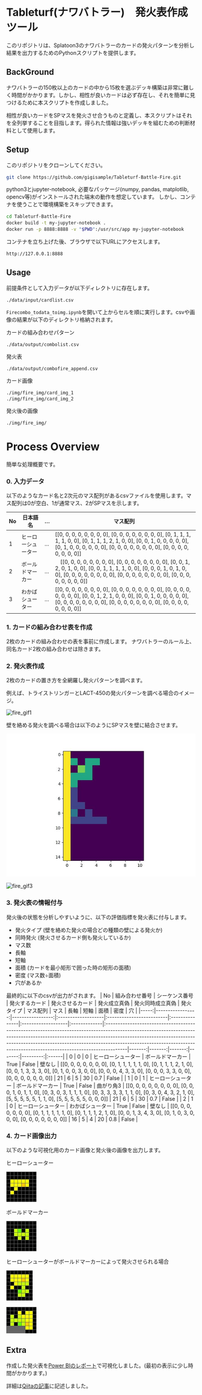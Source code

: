 # Tableturf(ナワバトラー)　発火表作成ツール

このリポジトリは、Splatoon3のナワバトラーのカードの発火パターンを分析し結果を出力するためのPythonスクリプトを提供します。

## BackGround

ナワバトラーの150枚以上のカードの中から15枚を選ぶデッキ構築は非常に難しく時間がかかります。しかし、相性が良いカードは必ず存在し、それを簡単に見つけるために本スクリプトを作成しました。

相性が良いカードをSPマスを発火させ合うものと定義し、本スクリプトはそれを全列挙することを目指します。得られた情報は強いデッキを組むための判断材料として使用します。



## Setup

このリポジトリをクローンしてください。

```bash
git clone https://github.com/gigisample/Tableturf-Battle-Fire.git
```

python3とjupyter-notebook, 必要なパッケージ(numpy, pandas, matplotlib, opencv等)がインストールされた端末の動作を想定しています。
しかし、コンテナを使うことで環境構築をスキップできます。

```bash
cd Tableturf-Battle-Fire
docker build -t my-jupyter-notebook .
docker run -p 8888:8888 -v "$PWD":/usr/src/app my-jupyter-notebook
```
コンテナを立ち上げた後、ブラウザで以下URLにアクセスします。

```bash
http://127.0.0.1:8888
```

## Usage

前提条件として入力データが以下ディレクトリに存在します。

```
./data/input/cardlist.csv
```

`Firecombo_todata_toimg.ipynb`を開いて上からセルを順に実行します。csvや画像の結果が以下のディレクトリ格納されます。


カードの組み合わせパターン
```
./data/output/combolist.csv
```
発火表
```
./data/output/combofire_append.csv
```
カード画像
```
./img/fire_img/card_img_1
./img/fire_img/card_img_2
```
発火後の画像
```
./img/fire_img/
```

# Process Overview
簡単な処理概要です。


### 0. 入力データ

以下のようなカード名と2次元のマス配列があるcsvファイルを使用します。マス配列は0が空白、1が通常マス、2がSPマスを示します。

| No | 日本語名 | … | マス配列 |
| ------- | ------- | ------- | ------- |
| 1  | ヒーローシューター  | …  | [[0, 0, 0, 0, 0, 0, 0, 0], [0, 0, 0, 0, 0, 0, 0, 0], [0, 1, 1, 1, 1, 1, 0, 0], [0, 1, 1, 1, 2, 1, 0, 0], [0, 0, 1, 0, 0, 0, 0, 0], [0, 1, 0, 0, 0, 0, 0, 0], [0, 0, 0, 0, 0, 0, 0, 0], [0, 0, 0, 0, 0, 0, 0, 0]]|
| 2  | ボールドマーカー  | …  |　[[0, 0, 0, 0, 0, 0, 0, 0], [0, 0, 0, 0, 0, 0, 0, 0], [0, 0, 1, 2, 0, 1, 0, 0], [0, 0, 1, 1, 1, 1, 0, 0], [0, 0, 0, 1, 0, 1, 0, 0], [0, 0, 0, 0, 0, 0, 0, 0], [0, 0, 0, 0, 0, 0, 0, 0], [0, 0, 0, 0, 0, 0, 0, 0]] |
| 3  | わかばシューター  | …  | [[0, 0, 0, 0, 0, 0, 0, 0], [0, 0, 0, 0, 0, 0, 0, 0], [0, 0, 0, 0, 0, 0, 0, 0], [0, 0, 1, 2, 1, 0, 0, 0], [0, 0, 1, 0, 0, 0, 0, 0], [0, 0, 0, 0, 0, 0, 0, 0], [0, 0, 0, 0, 0, 0, 0, 0], [0, 0, 0, 0, 0, 0, 0, 0]] |


### 1. カードの組み合わせ表を作成

2枚のカードの組み合わせの表を事前に作成します。
ナワバトラーのルール上、同名カード2枚の組み合わせは除きます。

### 2. 発火表作成

2枚のカードの置き方を全網羅し発火パターンを調べます。


例えば、トライストリンガーとLACT-450の発火パターンを調べる場合のイメージ。

![fire_gif1](./etc/fire1.gif)

壁を絡める発火を調べる場合は以下のようにSPマスを壁に結合させます。


![fire_gif2](./etc/fire2.gif)

![fire_gif3](./etc/fire3.gif)



### 3. 発火表の情報付与

発火後の状態を分析しやすいように、以下の評価指標を発火表に付与します。

- 発火タイプ (壁を絡めた発火の場合どの種類の壁による発火か)
- 同時発火 (発火させるカード側も発火しているか)
- マス数
- 長軸
- 短軸
- 面積 (カードを最小矩形で囲った時の矩形の面積)
- 密度 (マス数÷面積)
- 穴があるか

最終的に以下のcsvが出力がされます。
|   No |   組み合わせ番号 |   シーケンス番号 | 発火するカード     | 発火させるカード         | 発火成立真偽   | 発火同時成立真偽   | 発火タイプ   | マス配列                                                                                                                                                                                                                                                                                                                         |   マス |   長軸 |   短軸 |   面積 |     密度 | 穴    |
|-----:|-----------------:|-----------------:|:-------------------|:-------------------------|:---------------|:-------------------|:-------------|:---------------------------------------------------------------------------------------------------------------------------------------------------------------------------------------------------------------------------------------------------------------------------------------------------------------------------------|-------:|-------:|-------:|-------:|---------:|:------|
|    0 |                0 |                0 | ヒーローシューター | ボールドマーカー         | True           | False              | 壁なし       | [[0, 0, 0, 0, 0, 0, 0], [0, 1, 1, 1, 1, 1, 0], [0, 1, 1, 1, 2, 1, 0], [0, 0, 1, 3, 3, 3, 0], [0, 1, 0, 0, 3, 0, 0], [0, 0, 0, 4, 3, 3, 0], [0, 0, 0, 3, 3, 0, 0], [0, 0, 0, 0, 0, 0, 0]]                                                                                                                                         |     21 |      6 |      5 |     30 | 0.7      | False |
|    1 |                0 |                1 | ヒーローシューター | ボールドマーカー         | True           | False              | 曲がり角3    | [[0, 0, 0, 0, 0, 0, 0, 0], [0, 0, 0, 1, 0, 1, 1, 0], [0, 3, 0, 3, 1, 1, 1, 0], [0, 3, 3, 3, 3, 1, 1, 0], [0, 3, 0, 4, 3, 2, 1, 0], [5, 5, 5, 5, 5, 1, 1, 0], [5, 5, 5, 5, 5, 0, 0, 0]]                                                                                                                                           |     21 |      6 |      5 |     30 | 0.7      | False |
|    2 |                1 |                0 | ヒーローシューター | わかばシューター         | True           | False              | 壁なし       | [[0, 0, 0, 0, 0, 0, 0], [0, 1, 1, 1, 1, 1, 0], [0, 1, 1, 1, 2, 1, 0], [0, 0, 1, 3, 4, 3, 0], [0, 1, 0, 3, 0, 0, 0], [0, 0, 0, 0, 0, 0, 0]]                                                                                                                                                                                       |     16 |      5 |      4 |     20 | 0.8      | False |


### 4. カード画像出力

以下のような可視化用のカード画像と発火後の画像を出力します。

ヒーローシューター

![card1](./etc/1.jpg)

ボールドマーカー

![card2](./etc/2.jpg)

ヒーローシューターがボールドマーカーによって発火させられる場合

![card3](./etc/0_0.jpg)

![card4](./etc/0_1.jpg)

## Extra


作成した発火表を[Power BIのレポート](https://app.powerbi.com/view?r=eyJrIjoiYjQyY2FiMmQtNzRiMy00Mjg5LTg3ZWMtZTM4N2E3Njg2Njc4IiwidCI6IjdhNWU4NmVhLTY4NDItNGVhMy04YTdlLWViMGZhOWY4ZTMzYSJ9)で可視化しました。(最初の表示に少し時間がかかります。)


詳細は[Qiitaの記事](https://qiita.com/gigi/items/5099700c7af50c4b6350)に記述しました。
